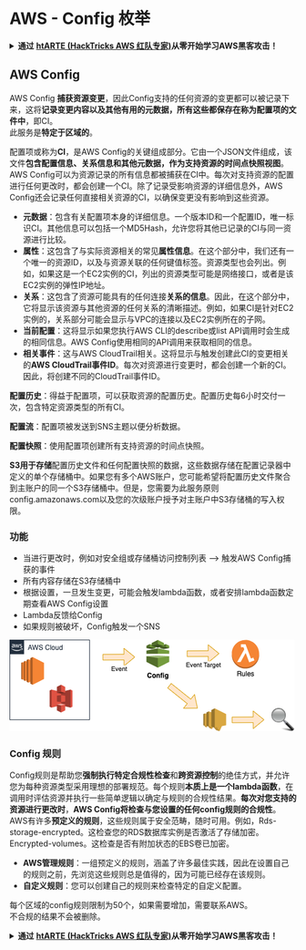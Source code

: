 # AWS - Config 枚举

<details>

<summary><strong>通过</strong> <a href="https://training.hacktricks.xyz/courses/arte"><strong>htARTE (HackTricks AWS 红队专家)</strong></a><strong>从零开始学习AWS黑客攻击！</strong></summary>

支持HackTricks的其他方式：

* 如果您想在**HackTricks中看到您的公司广告**或**下载HackTricks的PDF**，请查看[**订阅计划**](https://github.com/sponsors/carlospolop)！
* 获取[**官方PEASS & HackTricks商品**](https://peass.creator-spring.com)
* 发现[**PEASS家族**](https://opensea.io/collection/the-peass-family)，我们独家的[**NFTs系列**](https://opensea.io/collection/the-peass-family)
* **加入** 💬 [**Discord群组**](https://discord.gg/hRep4RUj7f) 或 [**telegram群组**](https://t.me/peass) 或在 **Twitter** 🐦 上**关注**我 [**@carlospolopm**](https://twitter.com/carlospolopm)**。**
* **通过向** [**HackTricks**](https://github.com/carlospolop/hacktricks) 和 [**HackTricks Cloud**](https://github.com/carlospolop/hacktricks-cloud) github仓库提交PR来分享您的黑客技巧。**

</details>

## AWS Config

AWS Config **捕获资源变更**，因此Config支持的任何资源的变更都可以被记录下来，这将**记录变更内容以及其他有用的元数据，所有这些都保存在称为配置项的文件中**，即CI。\
此服务是**特定于区域的**。

配置项或称为**CI**，是AWS Config的关键组成部分。它由一个JSON文件组成，该文件**包含配置信息、关系信息和其他元数据，作为支持资源的时间点快照视图**。AWS Config可以为资源记录的所有信息都被捕获在CI中。每次对支持资源的配置进行任何更改时，都会创建一个CI。除了记录受影响资源的详细信息外，AWS Config还会记录任何直接相关资源的CI，以确保变更没有影响到这些资源。

* **元数据**：包含有关配置项本身的详细信息。一个版本ID和一个配置ID，唯一标识CI。其他信息可以包括一个MD5Hash，允许您将其他已记录的CI与同一资源进行比较。
* **属性**：这包含了与实际资源相关的常见**属性信息**。在这个部分中，我们还有一个唯一的资源ID，以及与资源关联的任何键值标签。资源类型也会列出。例如，如果这是一个EC2实例的CI，列出的资源类型可能是网络接口，或者是该EC2实例的弹性IP地址。
* **关系**：这包含了资源可能具有的任何连接**关系的信息**。因此，在这个部分中，它将显示该资源与其他资源的任何关系的清晰描述。例如，如果CI是针对EC2实例的，关系部分可能会显示与VPC的连接以及EC2实例所在的子网。
* **当前配置**：这将显示如果您执行AWS CLI的describe或list API调用时会生成的相同信息。AWS Config使用相同的API调用来获取相同的信息。
* **相关事件**：这与AWS CloudTrail相关。这将显示与触发创建此CI的变更相关的**AWS CloudTrail事件ID**。每次对资源进行变更时，都会创建一个新的CI。因此，将创建不同的CloudTrail事件ID。

**配置历史**：得益于配置项，可以获取资源的配置历史。配置历史每6小时交付一次，包含特定资源类型的所有CI。

**配置流**：配置项被发送到SNS主题以便分析数据。

**配置快照**：使用配置项创建所有支持资源的时间点快照。

**S3用于存储**配置历史文件和任何配置快照的数据，这些数据存储在配置记录器中定义的单个存储桶中。如果您有多个AWS账户，您可能希望将配置历史文件聚合到主账户的同一个S3存储桶中。但是，您需要为此服务原则config.amazonaws.com以及您的次级账户授予对主账户中S3存储桶的写入权限。

### 功能

* 当进行更改时，例如对安全组或存储桶访问控制列表 —> 触发AWS Config捕获的事件
* 所有内容存储在S3存储桶中
* 根据设置，一旦发生变更，可能会触发lambda函数，或者安排lambda函数定期查看AWS Config设置
* Lambda反馈给Config
* 如果规则被破坏，Config触发一个SNS

![](<../../../../.gitbook/assets/image (46).png>)

### Config 规则

Config规则是帮助您**强制执行特定合规性检查**和**跨资源控制**的绝佳方式，并允许您为每种资源类型采用理想的部署规范。每个规则**本质上是一个lambda函数**，在调用时评估资源并执行一些简单逻辑以确定与规则的合规性结果。**每次对您支持的资源进行更改时**，**AWS Config将检查与您设置的任何config规则的合规性**。\
AWS有许多**预定义的规则**，这些规则属于安全范畴，随时可用。例如，Rds-storage-encrypted。这检查您的RDS数据库实例是否激活了存储加密。Encrypted-volumes。这检查是否有附加状态的EBS卷已加密。

* **AWS管理规则**：一组预定义的规则，涵盖了许多最佳实践，因此在设置自己的规则之前，先浏览这些规则总是值得的，因为可能已经存在该规则。
* **自定义规则**：您可以创建自己的规则来检查特定的自定义配置。

每个区域的config规则限制为50个，如果需要增加，需要联系AWS。\
不合规的结果不会被删除。

<details>

<summary><strong>通过</strong> <a href="https://training.hacktricks.xyz/courses/arte"><strong>htARTE (HackTricks AWS 红队专家)</strong></a><strong>从零开始学习AWS黑客攻击！</strong></summary>

支持HackTricks的其他方式：

* 如果您想在**HackTricks中看到您的公司广告**或**下载HackTricks的PDF**，请查看[**订阅计划**](https://github.com/sponsors/carlospolop)！
* 获取[**官方PEASS & HackTricks商品**](https://peass.creator-spring.com)
* 发现[**PEASS家族**](https://opensea.io/collection/the-peass-family)，我们独家的[**NFTs系列**](https://opensea.io/collection/the-peass-family)
* **加入** 💬 [**Discord群组**](https://discord.gg/hRep4RUj7f) 或 [**telegram群组**](https://t.me/peass) 或在 **Twitter** 🐦 上**关注**我 [**@carlospolopm**](https://twitter.com/carlospolopm)**。**
* **通过向** [**HackTricks**](https://github.com/carlospolop/hacktricks) 和 [**HackTricks Cloud**](https://github.com/carlospolop/hacktricks-cloud) github仓库提交PR来分享您的黑客技巧。**

</details>
